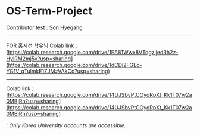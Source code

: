 # OS-Term-Project
Contributor test : Son Hyegang


---
FOR 홍지선 학우님
Colab link : [https://colab.research.google.com/drive/1EA81Wwx8VTqgzijedRh2z-HylRM2mj5v?usp=sharing](https://colab.research.google.com/drive/1dCDi2FGEo-YG1V_qTulmkE1ZJMzVAkCo?usp=sharing)

---

Colab link : [https://colab.research.google.com/drive/14UJSbvPtCOyoRpXt_Kk1T07w2a0MBjRn?usp=sharing](https://colab.research.google.com/drive/14UJSbvPtCOyoRpXt_Kk1T07w2a0MBjRn?usp=sharing)

_: Only Korea University accounts are accessible._
